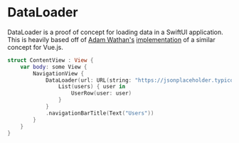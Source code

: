 # DataLoader

DataLoader is a proof of concept for loading data in a SwiftUI application. This is heavily based off of [Adam Wathan's](https://twitter.com/adamwathan) [implementation](https://jsfiddle.net/adamwathan/xov6ksvd/) of a similar concept for Vue.js.

```swift
struct ContentView : View {
    var body: some View {
        NavigationView {
            DataLoader(url: URL(string: "https://jsonplaceholder.typicode.com/users")!, model: [User].self) { users in
                List(users) { user in
                    UserRow(user: user)
                }
            }
            .navigationBarTitle(Text("Users"))
        }
    }
}
```
